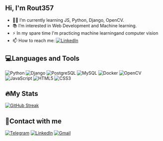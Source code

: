 ## Hi, I'm Rout357

- 👨‍💻 I’m currently learning JS, Python, Django, OpenCV.
- 📚 I’m interested in Web Development and Machine learning.
- ⚡ In my spare time I'm practicing machine learningand computer vision
- 📫 How to reach me: 
[![LinkedIn](https://img.shields.io/badge/-LinkedIn-030303?style=flat&logo=LinkedIn&logoColor=0A66C2)](https://www.linkedin.com/in/ruslanmuzyra/)


## 💻Languages and Tools

![Python](https://img.shields.io/badge/-Python-030303?style=for-the-badge&logo=python&logoColor=#3776AB)
![Django](https://img.shields.io/badge/-Django-030303?style=for-the-badge&logo=Django&logoColor=006400)
![PostgreSQL](https://img.shields.io/badge/-PostgreSql-030303?style=for-the-badge&logo=PostgreSql&logoColor=0064A5)
![MySQL](https://img.shields.io/badge/-MySql-030303?style=for-the-badge&logo=MySql&logoColor=4479A1)
![Docker](https://img.shields.io/badge/-Docker-030303?style=for-the-badge&logo=Docker&logoColor=2496ED)
![OpenCV](https://img.shields.io/badge/-OpenCV-030303?style=for-the-badge&logo=OpenCV&logoColor=5C3EE8)
![JavaScript](https://img.shields.io/badge/-JavaScript-030303?style=for-the-badge&logo=JavaScript&logoColor=#F7DF1E)
![HTML5](https://img.shields.io/badge/-HTML-030303?style=for-the-badge&logo=HTML5&logoColor=#E34F26)
![CSS3](https://img.shields.io/badge/-CSS-030303?style=for-the-badge&logo=CSS3&logoColor=1572B6)


## 🔥My Stats

[![GitHub Streak](https://streak-stats.demolab.com?user=Rout357&theme=dark&hide_border=true&mode=daily)](https://git.io/streak-stats)



## 📱Contact with me

[![Telegram](https://img.shields.io/badge/-Telegram-030303?style=for-the-badge&logo=Telegram&logoColor=#26A5E4)](https://t.me/ruslan_py)
[![LinkedIn](https://img.shields.io/badge/-LinkedIn-030303?style=for-the-badge&logo=LinkedIn&logoColor=0A66C2)](https://www.linkedin.com/in/ruslanmuzyra/)
[![Gmail](https://img.shields.io/badge/-Gmail-030303?style=for-the-badge&logo=Gmail&logoColor=#EA4335)](https://rmuzyra20@gmail.com)

